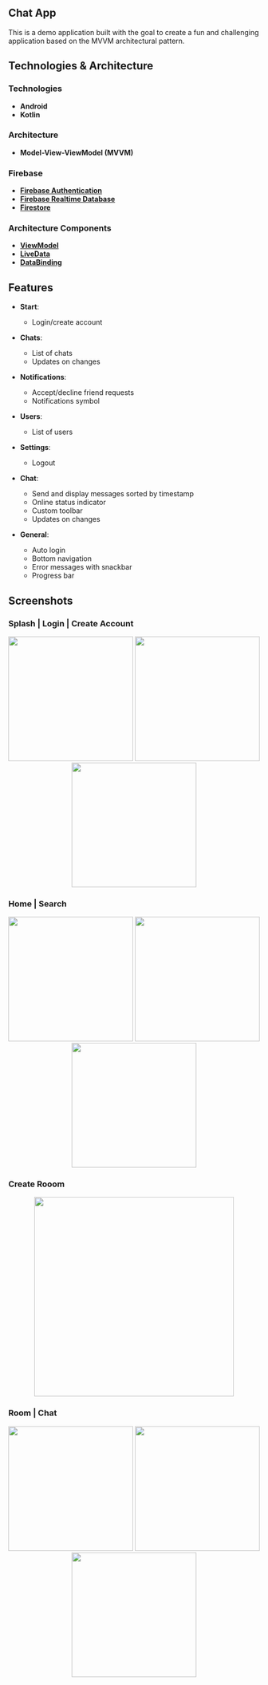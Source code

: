 ## **Chat App**
This is a demo application built with the goal to create a fun and challenging application based on the MVVM architectural pattern.
## Technologies & Architecture
### Technologies
- **Android**
- **Kotlin**
### Architecture
- **Model-View-ViewModel (MVVM)**
### Firebase
- **[Firebase Authentication](https://firebase.google.com/docs/auth)**
- **[Firebase Realtime Database](https://firebase.google.com/docs/database)**
- **[Firestore](https://firebase.google.com/docs/firestore)**
### Architecture Components
- **[ViewModel](https://developer.android.com/topic/libraries/architecture/viewmodel)**
- **[LiveData](https://developer.android.com/topic/libraries/architecture/livedata)**
- **[DataBinding](https://developer.android.com/topic/libraries/data-binding)**
  
## Features

- **Start**: 
  - Login/create account

- **Chats**: 
  - List of chats
  - Updates on changes

- **Notifications**: 
  - Accept/decline friend requests
  - Notifications symbol

- **Users**: 
  - List of users

- **Settings**: 
  - Logout

- **Chat**: 
  - Send and display messages sorted by timestamp
  - Online status indicator
  - Custom toolbar
  - Updates on changes

- **General**: 
  - Auto login
  - Bottom navigation
  - Error messages with snackbar
  - Progress bar

## Screenshots
### Splash | Login | Create Account
<p align="center">
  <img src="https://github.com/user-attachments/assets/c01252f2-71e0-4d17-a7f8-edf2b381182d" width="250" />
  <img src="https://github.com/user-attachments/assets/5e528b7b-23ee-4ad3-955c-ce3ac5e2f913" width="250" />
  <img src="https://github.com/user-attachments/assets/543be4e2-8d35-4b3c-97c7-3a7024dca31f" width="250" />
</p>

### Home | Search 
<p align="center">
  <img src="https://github.com/user-attachments/assets/6d82fad1-1311-42c4-9769-5135624cfa88" width="250" />
  <img src="https://github.com/user-attachments/assets/3b8c6bce-1488-4aa6-a3c1-07de48d7a8e9" width="250" />
  <img src="https://github.com/user-attachments/assets/a3d855d5-58cf-4dcb-8913-abe967ccce65" width="250" />
</p>

### Create Rooom 
<p align="center">
  <img src="https://github.com/user-attachments/assets/491d73d5-e5f5-49e4-ac63-65b0961d040d" width="400" />
</p>

### Room | Chat
<p align="center">
 <img src="https://github.com/user-attachments/assets/1efe58be-9841-4f6a-b808-b48ad80c960e" width="250" />
 <img src="https://github.com/user-attachments/assets/7e8877c7-2536-4433-bd2c-69660c2a1958" width="250" />
 <img src="https://github.com/user-attachments/assets/6f6e83d6-b79c-4a6a-a628-427d90231190" width="250" />
</p>
